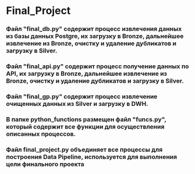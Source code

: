 # Final_Project
### Файл "final_db.py" содержит процесс извлечения данных из базы данных Postgre, их загрузку в Bronze, дальнейшее извлечение из Bronze, очистку и удаление дубликатов и загрузку в Silver.
### Файл "final_api.py" содержит процесс получение данных по API, их загрузку в Bronze, дальнейшее извлечение из Bronze, очистку и удаление дубликатов и загрузку в Silver.
### Файл "final_gp.py" содержит процесс извлечение очищенных данных из Silver и загрузку в DWH.
### В папке python_functions размещен файл "funcs.py", который содержит все функции для осуществления описанных процессов.

### Файл final_project.py объединяет все процессы для построения Data Pipeline, используется для выполнения цели финального проекта
